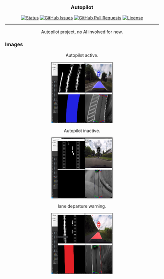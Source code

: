 <h3 align="center">Autopilot</h3>

<div align="center">

[![Status](https://img.shields.io/badge/status-active-success.svg)]()
[![GitHub Issues](https://img.shields.io/github/issues/kylelobo/The-Documentation-Compendium.svg)](https://github.com/kylelobo/The-Documentation-Compendium/issues)
[![GitHub Pull Requests](https://img.shields.io/github/issues-pr/kylelobo/The-Documentation-Compendium.svg)](https://github.com/kylelobo/The-Documentation-Compendium/pulls)
[![License](https://img.shields.io/badge/license-MIT-blue.svg)](/LICENSE)

</div>

---

<p align="center"> Autopilot project, no AI involved for now.
    <br> 
</p>




### Images
<p align="center"> Autopilot active.
    <br> 
</p>
<p align="center"> 
  <a href="" rel="noopener">
 <img width=200px height=200px src="https://github.com/TheAypisamFpv/Autopilot/blob/master/images/autopilotV6%20active%203.png" alt="Autopilot active"></a>
</p>

<p align="center"> Autopilot inactive.
    <br> 
</p>
<p align="center"> 
  <a href="" rel="noopener">
 <img width=200px height=200px src="https://github.com/TheAypisamFpv/Autopilot/blob/master/images/autopilotV6%20inactive.png" alt="Autopilot inactive"></a>
</p>

<p align="center"> lane departure warning.
    <br> 
</p>

<p align="center"> 
  <a href="" rel="noopener">
 <img width=200px height=200px src="https://github.com/TheAypisamFpv/Autopilot/blob/master/images/autopilotV6%20lane%20departure.png" alt="lane departure warning"></a>
</p>